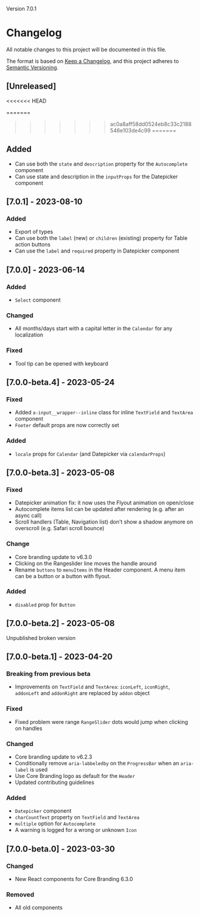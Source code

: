 Version 7.0.1

# Changelog

All notable changes to this project will be documented in this file.

The format is based on [Keep a Changelog](https://keepachangelog.com/en/1.0.0/),
and this project adheres to [Semantic Versioning](https://semver.org/spec/v2.0.0.html).

## [Unreleased]
<<<<<<< HEAD

=======
>>>>>>> ac0a8aff58dd0524eb8c33c2188546e103de4c99
=======
## Added
- Can use both the `state` and `description` property for the `Autocomplete` component
- Can use state and description in the `inputProps` for the Datepicker component

## [7.0.1] - 2023-08-10

### Added

- Export of types
- Can use both the `label` (new) or `children` (existing) property for Table action buttons
- Can use the `label` and `required` property in Datepicker component

## [7.0.0] - 2023-06-14

### Added

- `Select` component

### Changed

- All months/days start with a capital letter in the `Calendar` for any localization

### Fixed

- Tool tip can be opened with keyboard

## [7.0.0-beta.4] - 2023-05-24

### Fixed

- Added `a-input__wrapper--inline` class for inline `TextField` and `TextArea` component
- `Footer` default props are now correctly set

### Added

- `locale` props for `Calendar` (and Datepicker via `calendarProps`)

## [7.0.0-beta.3] - 2023-05-08

### Fixed

- Datepicker animation fix: it now uses the Flyout animation on open/close
- Autocomplete items list can be updated after rendering (e.g. after an async call)
- Scroll handlers (Table, Navigation list) don't show a shadow anymore on overscroll (e.g. Safari scroll bounce)

### Change

- Core branding update to v6.3.0
- Clicking on the Rangeslider line moves the handle around
- Rename `buttons` to `menuItems` in the Header component. A menu item can be a button or a button with flyout.

### Added

- `disabled` prop for `Button`

## [7.0.0-beta.2] - 2023-05-08

Unpublished broken version

## [7.0.0-beta.1] - 2023-04-20

### Breaking from previous beta

- Improvements on `TextField` and `TextArea`: `iconLeft`, `iconRight`, `addonLeft` and `addonRight` are replaced by `addon` object

### Fixed

- Fixed problem were range `RangeSlider` dots would jump when clicking on handles

### Changed

- Core branding update to v6.2.3
- Conditionally remove `aria-labbeledby` on the `ProgressBar` when an `aria-label` is used
- Use Core Branding logo as default for the `Header`
- Updated contributing guidelines

### Added

- `Datepicker` component
- `charCountText` property on `TextField` and `TextArea`
- `multiple` option for `Autocomplete`
- A warning is logged for a wrong or unknown `Icon`

## [7.0.0-beta.0] - 2023-03-30

### Changed

- New React components for Core Branding 6.3.0

### Removed

- All old components
